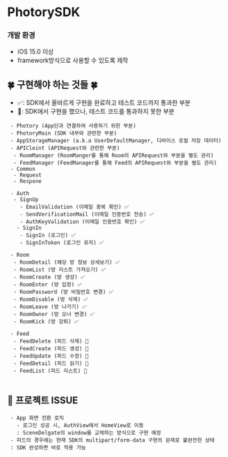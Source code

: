 # PhotorySDK

### 개발 환경
* iOS 15.0 이상
* framework방식으로 사용할 수 있도록 제작

## 🍀 구현해야 하는 것들 🍀
 - ✅: SDK에서 올바르게 구현을 완료하고 테스트 코드까지 통과한 부분 <br>
 - 🌙: SDK에서 구현을 했으나, 테스트 코드를 통과하지 못한 부분 <br>
 
```
 - Photory (App단과 연결하여 사용하기 위한 부분) 
 - PhotoryMain (SDK 내부와 관련한 부분)
 - AppStorageManager (a.k.a UserDefaultManager, 디바이스 로컬 저장 데이터) 
 - APICleint (APIRequest와 관련한 부분)
  - RoomManager (RoomManger를 통해 Room의 APIRequest와 부분을 별도 관리)
  - FeedManager (FeedManager를 통해 Feed의 APIRequest와 부분을 별도 관리)
 - Common
  - Request 
  - Respone
 
 - Auth
  - SignUp
    - EmailValidation (이메일 중복 확인) ✅
    - SendVerificationMail (이메일 인증번호 전송) ✅
    - AuthKeyValidation (이메일 인증번호 확인) ✅
   - SignIn
    - SignIn (로그인) ✅
    - SignInToken (로그인 유지) ✅
    
 - Room
  - RoomDetail (해당 방 정보 상세보기) ✅
  - RoomList (방 리스트 가져오기) ✅
  - RoomCreate (방 생성) ✅
  - RoomEnter (방 입장) ✅
  - RoomPassword (방 비밀번호 변경) ✅
  - RoomDisable (방 삭제) ✅
  - RoomLeave (방 나가기) ✅
  - RoomOwner (방 오너 변경) ✅
  - RoomKick (방 강퇴) ✅
   
 - Feed
  - FeedDelete (피드 삭제) 🌙
  - FeedCreate (피드 생성) 🌙
  - FeedUpdate (피드 수정) 🌙
  - FeedDetail (피드 읽기) 🌙
  - FeedList (피드 리스트) 🌙
    
```
 
 ## 🚨 프로젝트 ISSUE
 ```
  - App 화면 전환 로직
    - 로그인 성공 시, AuthView에서 HomeView로 이동
    : SceneDelgate의 window를 교체하는 방식으로 구현 예정
  - 피드의 경우에는 현재 SDK의 multipart/form-data 구현의 문제로 불완전한 상태
  : SDK 완성하면 바로 적용 가능
  
 ```
